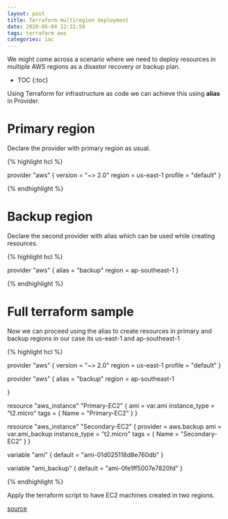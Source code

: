 ```yaml
---
layout: post
title: Terraform multiregion deployment
date: 2020-06-04 12:31:59
tags: terraform aws
categories: iac
---
```


We might come across a scenario where we need to deploy resources in multiple AWS regions as a disastor recovery or backup plan.

* TOC 
{:toc}

Using Terraform for infrastructure as code we can achieve this using **alias** in Provider.


# Primary region

Declare the provider with primary region as usual.

{% highlight hcl %}

provider "aws" { 
  version = "~> 2.0"
  region  = us-east-1
  profile = "default"
}

{% endhighlight %}

# Backup region

Declare the second provider with alias which can be used while creating resources.

{% highlight hcl %}

provider "aws" { 
  alias = "backup" 
  region = ap-southeast-1
  }

{% endhighlight %}

# Full terraform sample

Now we can proceed using the alias to create resources in primary and backup regions in our case its us-east-1 and ap-southeast-1

{% highlight hcl %}

provider "aws" { 
  version = "~> 2.0"
  region  = us-east-1
  profile = "default"
}

provider "aws" { 
  alias = "backup" 
  region = ap-southeast-1

  }

resource "aws_instance" "Primary-EC2" {
    ami = var.ami
    instance_type = "t2.micro"
    tags = {
        Name = "Primary-EC2"
    }
}

resource "aws_instance" "Secondary-EC2" {
    provider = aws.backup
    ami = var.ami_backup
    instance_type = "t2.micro"
    tags = {
        Name = "Secondary-EC2"
    }
}


variable "ami" {
  default = "ami-01d025118d8e760db"
}

variable "ami_backup" {
  default = "ami-0fe1ff5007e7820fd"
}


{% endhighlight %}

Apply the terraform script to have EC2 machines created in two regions.


[source](https://www.reddit.com/r/Terraform/comments/a4aeqn/how_do_i_deploy_to_multiple_regions/)

